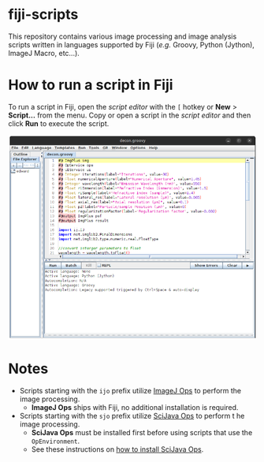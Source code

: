 # fiji-scripts

This repository contains various image processing and image analysis scripts written
in languages supported by Fiji (_e.g._ Groovy, Python (Jython), ImageJ Macro, etc...).

# How to run a script in Fiji

To run a script in Fiji, open the _script editor_ with the `[` hotkey or
**New** > **Script...** from the menu. Copy or open a script in the _script editor_
and then click **Run** to execute the script.

![script editor](doc/images/script_editor.png)

# Notes

- Scripts starting with the `ijo` prefix utilize [ImageJ Ops](https://imagej.net/libs/imagej-ops/index)
  to perform the image processing.
    - **ImageJ Ops** ships with Fiji, no additional installation is required.
- Scripts starting with the `sjo` prefix utilize [SciJava Ops](https://ops.scijava.org/en/latest/)
  to perform t he image processing.
    - **SciJava Ops** must be installed first before using scripts that use the `OpEnvironment`.
    - See these instructions on [how to install SciJava Ops](https://ops.scijava.org/en/latest/Installation.html).
